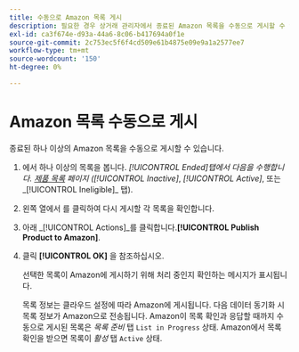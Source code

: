```yaml
---
title: 수동으로 Amazon 목록 게시
description: 필요한 경우 상거래 관리자에서 종료된 Amazon 목록을 수동으로 게시할 수 있습니다.
exl-id: ca3f674e-d93a-44a6-8c06-b417694a0f1e
source-git-commit: 2c753ec5f6f4cd509e61b4875e09e9a1a2577ee7
workflow-type: tm+mt
source-wordcount: '150'
ht-degree: 0%

---
```


# Amazon 목록 수동으로 게시

종료된 하나 이상의 Amazon 목록을 수동으로 게시할 수 있습니다.

1. 에서 하나 이상의 목록을 봅니다. _[!UICONTROL Ended]_탭에서 다음을 수행합니다. [제품 목록](./managing-product-listings.md) 페이지 (_[!UICONTROL Inactive]_, _[!UICONTROL Active]_, 또는_[!UICONTROL Ineligible]_ 탭).

1. 왼쪽 열에서 를 클릭하여 다시 게시할 각 목록을 확인합니다.

1. 아래 _[!UICONTROL Actions]_를 클릭합니다.**[!UICONTROL Publish Product to Amazon]**.

1. 클릭 **[!UICONTROL OK]** 을 참조하십시오.

   선택한 목록이 Amazon에 게시하기 위해 처리 중인지 확인하는 메시지가 표시됩니다.

   목록 정보는 클라우드 설정에 따라 Amazon에 게시됩니다. 다음 데이터 동기화 시 목록 정보가 Amazon으로 전송됩니다. Amazon이 목록 확인과 응답할 때까지 수동으로 게시된 목록은 _목록 준비_ 탭 `List in Progress` 상태. Amazon에서 목록 확인을 받으면 목록이 _활성_ 탭 `Active` 상태.
